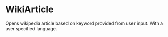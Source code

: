 # WikiArticle

Opens wikipedia article based on keyword provided from user input.
With a user specified language.
